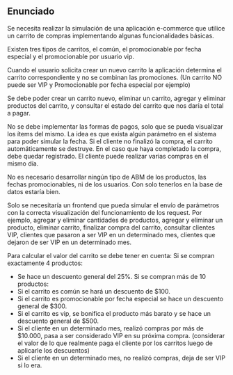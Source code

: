 ## Enunciado

Se necesita realizar la simulación de una aplicación e-commerce que utilice un carrito de compras implementando algunas funcionalidades básicas.

Existen tres tipos de carritos, el común, el promocionable por fecha especial y el promocionable por usuario vip.

Cuando el usuario solicita crear un nuevo carrito la aplicación determina el carrito correspondiente y no se combinan las promociones. (Un carrito NO puede ser VIP y
Promocionable por fecha especial por ejemplo)

Se debe poder crear un carrito nuevo, eliminar un carrito, agregar y eliminar productos del carrito, y consultar el estado del carrito que nos daría el total a pagar.

No se debe implementar las formas de pagos, solo que se pueda visualizar los ítems del mismo. La idea es que exista algún parámetro en el sistema para poder simular la fecha. Si el cliente
no finalizó la compra, el carrito automáticamente se destruye. En el caso que haya completado la compra, debe quedar registrado. El cliente puede realizar varias compras en el
mismo día.

No es necesario desarrollar ningún tipo de ABM de los productos, las fechas promocionables, ni de los usuarios. Con solo tenerlos en la base de datos estaría bien.

Solo se necesitaría un frontend que pueda simular el envío de parámetros con la correcta visualización del funcionamiento de los request. Por ejemplo, agregar y eliminar cantidades de
productos, agregar y eliminar un producto, eliminar carrito, finalizar compra del carrito, consultar clientes VIP, clientes que pasaron a ser VIP en un determinado mes, clientes que
dejaron de ser VIP en un determinado mes.

Para calcular el valor del carrito se debe tener en cuenta:
Si se compran exactamente 4 productos:
- Se hace un descuento general del 25%.
Si se compran más de 10 productos:
- Si el carrito es común se hará un descuento de $100.
- Si el carrito es promocionable por fecha especial se hace un descuento general de $300.
- Si el carrito es vip, se bonifica el producto más barato y se hace un descuento general de
$500.
- Si el cliente en un determinado mes, realizó compras por más de $10.000, pasa a ser
considerado VIP en su próxima compra. (considerar el valor de lo que realmente paga el
cliente por los carritos luego de aplicarle los descuentos)
- Si el cliente en un determinado mes, no realizó compras, deja de ser VIP si lo era.
